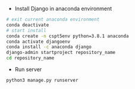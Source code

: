 * Install Django in anaconda environment
```bash
# exit current anaconda environment
conda deactivate
# start install
conda create -n cspt5env python=3.8.1 anaconda
conda activate djangoenv
conda install -c anaconda django  
django-admin startproject repository_name
cd repository_name
```

* Run server
```bash
python3 manage.py runserver
```